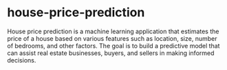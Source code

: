 # house-price-prediction
House price prediction is a machine learning application that estimates the price of a house based on various features such as location, size, number of bedrooms, and other factors. The goal is to build a predictive model that can assist real estate businesses, buyers, and sellers in making informed decisions.
